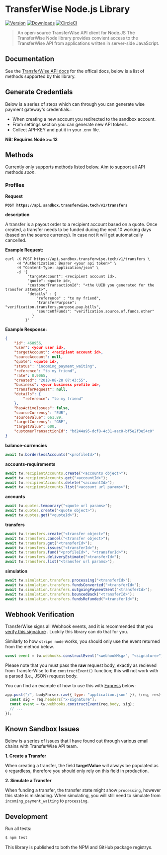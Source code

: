 # TransferWise Node.js Library

[![Version](https://img.shields.io/npm/v/@fightmegg/transferwise.svg)](https://www.npmjs.com/package/@fightmegg/transferwise)
[![Downloads](https://img.shields.io/npm/dm/@fightmegg/transferwise.svg)](https://www.npmjs.com/package/@fightmegg/transferwise)
[![CircleCI](https://circleci.com/gh/fightmegg/transferwise/tree/master.svg?style=svg)](https://circleci.com/gh/fightmegg/transferwise/tree/master)

> An open-source TransferWise API client for Node.JS
The TransferWise Node library provides convient access to the TransferWise API from applications written in server-side JavaScript.

## Documentation

See the [TransferWise API docs](https://api-docs.transferwise.com/#transferwise-api) for the offical docs, below is a list of methods supported by this library.

## Generate Credentials

Below is a series of steps which can through you can generate wise payment gateway's credentials.:

- When creating a new account you redirected to the sandbox account.
- From settings section you can generate new API tokens.
- Collect API-KEY and put it in your .env file.

**NB: Requires Node >= 12**

## Methods

Currently only supports methods listed below. Aim to support all API methods _soon_.

### Profiles

**Request**


**`POST https://api.sandbox.transferwise.tech/v1/transfers`**

**description**

A transfer is a payout order to a recipient account based on a quote. Once created, a transfer needs to be funded during the next 10 working days (based on the source currency). 
In case not it will get automatically cancelled.  

**Example Request:**

```shell
curl -X POST https://api.sandbox.transferwise.tech/v1/transfers \
     -H "Authorization: Bearer <your api token>" \
     -H "Content-Type: application/json" \
     -d '{ 
          "targetAccount": <recipient account id>,   
          "quote": <quote id>,
          "customerTransactionId": "<the UUID you generated for the transfer attempt>",
          "details" : {
              "reference" : "to my friend",
              "transferPurpose": "verification.transfers.purpose.pay.bills",
              "sourceOfFunds": "verification.source.of.funds.other"
            } 
         }'
```

**Example Response:**
```json
{
    "id": 468956,
    "user": <your user id>,
    "targetAccount": <recipient account id>,
    "sourceAccount": null,
    "quote": <quote id>,
    "status": "incoming_payment_waiting",
    "reference": "to my friend",
    "rate": 0.9065,
    "created": "2018-08-28 07:43:55",
    "business": <your business profile id>,
    "transferRequest": null,
    "details": {
        "reference": "to my friend"
    },
    "hasActiveIssues": false,
    "sourceCurrency": "EUR",
    "sourceValue": 661.89,
    "targetCurrency": "GBP",
    "targetValue": 600,
    "customerTransactionId": "bd244a95-dcf8-4c31-aac8-bf5e2f3e54c0"
}
```






**balance-currencies**

```js
await tw.borderlessAccounts("<profileId>");
```

**accounts-requirements**

```js
await tw.recipientAccounts.create("<accounts object>");
await tw.recipientAccounts.get("<accountId>");
await tw.recipientAccounts.delete("<accountId>");
await tw.recipientAccounts.list("<account url params>");
```

**accounts**

```js
await tw.quotes.temporary("<quote url params>");
await tw.quotes.create("<quote object>");
await tw.quotes.get("<quoteId>");
```

**transfers**

```js
await tw.transfers.create("<transfer object>");
await tw.transfers.cancel("<transfer object>");
await tw.transfers.get("<transferId>");
await tw.transfers.issues("<transferId>");
await tw.transfers.fund("<profileId>", "<transferId>");
await tw.transfers.deliveryEstimate("<transferId>");
await tw.transfers.list("<transfer url params>");
```

**simulation**

```js
await tw.simulation.transfers.processing("<transferId>");
await tw.simulation.transfers.fundsConverted("<transferId>");
await tw.simulation.transfers.outgoingPaymentSent("<transferId>");
await tw.simulation.transfers.bouncedBack("<transferId>");
await tw.simulation.transfers.fundsRefunded("<transferId>");
```

## Webhook Verification

TransferWise signs all Webhook events, and it is recommended that you [verify this signature](https://api-docs.transferwise.com/#webhook-events-list-signature-header) . Luckily this library can do that for you.

Similarly to how `stripe node` works, you should only use the event returned from the method below.

```js
const event = tw.webhooks.constructEvent("<webhookMsg>", "<signature>");
```

Please note that you must pass the **raw** request body, exactly as recieved from TransferWise to the `constructEvent()` function; this will not work with a parsed (i.e., JSON) request body.

You can find an example of how to use this with [Express](https://expressjs.com/) below:

```js
app.post("/", bodyParser.raw({ type: "application.json" }), (req, res) => {
  const sig = req.headers["x-signature"];
  const event = tw.webhooks.constructEvent(req.body, sig);
  // ...
});
```

## Known Sandbox Issues

Below is a series of issues that l have found out through various email chains with TransferWise API team.

**1. Create a Transfer**

When creating a transfer, the field **targetValue** will always be populated as `0` regardless, therefore you should only rely on this field in production.

**2. Simulate a Transfer**

When funding a transfer, the transfer state might show `processing`, however this state is misleading. When simulating, you will still need to simulate from `incoming_payment_waiting` to `processing`.

## Development

Run all tests:

```bash
$ npm test
```

This library is published to both the NPM and GitHub package registrys.
